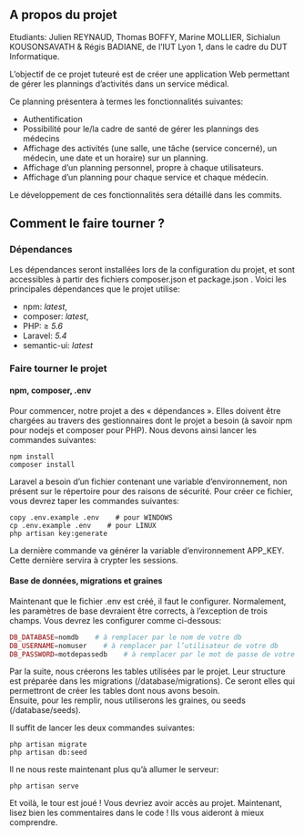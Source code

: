 ## A propos du projet

Etudiants: Julien REYNAUD, Thomas BOFFY, Marine MOLLIER, Sichialun KOUSONSAVATH & Régis BADIANE, de l’IUT Lyon 1, dans le cadre du DUT Informatique.

L’objectif de ce projet tuteuré est de créer une application Web permettant de gérer les plannings d’activités dans un service médical.

Ce planning présentera à termes les fonctionnalités suivantes:

- Authentification
- Possibilité pour le/la cadre de santé de gérer les plannings des médecins
- Affichage des activités (une salle, une tâche (service concerné), un médecin, une date et un horaire) sur un planning.
- Affichage d’un planning personnel, propre à chaque utilisateurs.
- Affichage d’un planning pour chaque service et chaque médecin.

Le développement de ces fonctionnalités sera détaillé dans les commits.

## Comment le faire tourner ?

### Dépendances

Les dépendances seront installées lors de la configuration du projet, et sont accessibles à partir des fichiers composer.json et package.json . Voici les principales dépendances que le projet utilise:

- npm: *latest*,
- composer: *latest*,
- PHP: ≥ *5.6*
- Laravel: *5.4*
- semantic-ui: *latest*

### Faire tourner le projet

#### npm, composer, .env

Pour commencer, notre projet a des « dépendances ». Elles doivent être chargées au travers des gestionnaires dont le projet a besoin (à savoir npm pour nodejs et composer pour PHP). Nous devons ainsi lancer les commandes suivantes:

```
npm install
composer install
```

Laravel a besoin d’un fichier contenant une variable d’environnement, non présent sur le répertoire pour des raisons de sécurité. Pour créer ce fichier, vous devrez taper les commandes suivantes:

```
copy .env.example .env    # pour WINDOWS
cp .env.example .env    # pour LINUX
php artisan key:generate
```

La dernière commande va générer la variable d’environnement APP_KEY. Cette dernière servira à crypter les sessions.

#### Base de données, migrations et graines

Maintenant que le fichier .env est créé, il faut le configurer. Normalement, les paramètres de base devraient être corrects, à l’exception de trois champs. Vous devrez les configurer comme ci-dessous:

```php
DB_DATABASE=nomdb    # à remplacer par le nom de votre db
DB_USERNAME=nomuser    # à remplacer par l’utilisateur de votre db
DB_PASSWORD=motdepassedb    # à remplacer par le mot de passe de votre db
```

Par la suite, nous créerons les tables utilisées par le projet.
Leur structure est préparée dans les migrations (/database/migrations). Ce seront elles qui permettront de créer les tables dont nous avons besoin.  
Ensuite, pour les remplir, nous utiliserons les graines, ou seeds (/database/seeds).

Il suffit de lancer les deux commandes suivantes:

```
php artisan migrate
php artisan db:seed
```

Il ne nous reste maintenant plus qu’à allumer le serveur:

```
php artisan serve
```

Et voilà, le tour est joué ! Vous devriez avoir accès au projet. Maintenant, lisez bien les commentaires dans le code ! Ils vous aideront à mieux comprendre.